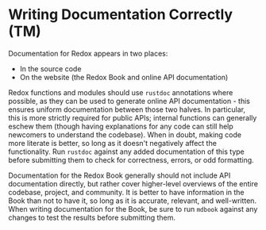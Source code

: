# Writing Documentation Correctly (TM)

Documentation for Redox appears in two places:
- In the source code
- On the website (the Redox Book and online API documentation)

Redox functions and modules should use `rustdoc` annotations where possible, as they can be used to generate online API documentation - this ensures uniform documentation between those two halves. In particular, this is more strictly required for public APIs; internal functions can generally eschew them (though having explanations for any code can still help newcomers to understand the codebase). When in doubt, making code more literate is better, so long as it doesn't negatively affect the functionality. Run `rustdoc` against any added documentation of this type before submitting them to check for correctness, errors, or odd formatting.

Documentation for the Redox Book generally should not include API documentation directly, but rather cover higher-level overviews of the entire codebase, project, and community. It is better to have information in the Book than not to have it, so long as it is accurate, relevant, and well-written. When writing documentation for the Book, be sure to run `mdbook` against any changes to test the results before submitting them.
